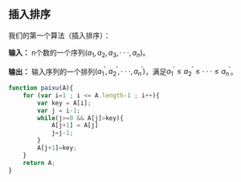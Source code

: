 ## 插入排序 

我们的第一个算法（插入排序）：

**输入：** n个数的一个序列$(a_1,a_2,a_3,···,a_n)$。

**输出：** 输入序列的一个排列$(a_1^{\prime},a_2^{\prime},···,a_n^{\prime})$，满足$a_1^{\prime}{\leq}a_2^{\prime}{\leq}···{\leq}a_n^{\prime}$。

```js
function paixu(A){
    for (var i=1 ; i <= A.length-1 ; i++){
        var key = A[i];
        var j = i-1;
        while(j>=0 && A[j]>key){
            A[j+1] = A[j]
            j=j-1;
        }
        A[j+1]=key;
    }
    return A;
}
```



